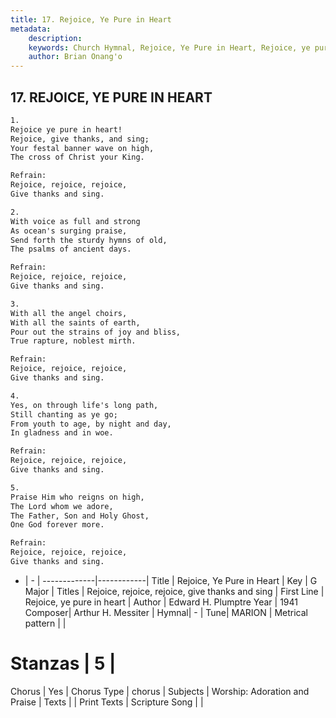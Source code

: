```yaml
---
title: 17. Rejoice, Ye Pure in Heart
metadata:
    description: 
    keywords: Church Hymnal, Rejoice, Ye Pure in Heart, Rejoice, ye pure in heart, Rejoice, rejoice, rejoice, give thanks and sing
    author: Brian Onang'o
---
```



## 17. REJOICE, YE PURE IN HEART

```txt
1.
Rejoice ye pure in heart!
Rejoice, give thanks, and sing;
Your festal banner wave on high,
The cross of Christ your King.

Refrain:
Rejoice, rejoice, rejoice,
Give thanks and sing.

2.
With voice as full and strong
As ocean's surging praise,
Send forth the sturdy hymns of old,
The psalms of ancient days.

Refrain:
Rejoice, rejoice, rejoice,
Give thanks and sing.

3.
With all the angel choirs,
With all the saints of earth,
Pour out the strains of joy and bliss,
True rapture, noblest mirth.

Refrain:
Rejoice, rejoice, rejoice,
Give thanks and sing.

4.
Yes, on through life's long path,
Still chanting as ye go;
From youth to age, by night and day,
In gladness and in woe.

Refrain:
Rejoice, rejoice, rejoice,
Give thanks and sing.

5.
Praise Him who reigns on high,
The Lord whom we adore,
The Father, Son and Holy Ghost,
One God forever more.

Refrain:
Rejoice, rejoice, rejoice,
Give thanks and sing.

```

- |   -  |
-------------|------------|
Title | Rejoice, Ye Pure in Heart |
Key | G Major |
Titles | Rejoice, rejoice, rejoice, give thanks and sing |
First Line | Rejoice, ye pure in heart |
Author | Edward H. Plumptre
Year | 1941
Composer| Arthur H. Messiter |
Hymnal|  - |
Tune| MARION |
Metrical pattern | |
# Stanzas | 5 |
Chorus | Yes |
Chorus Type | chorus |
Subjects | Worship: Adoration and Praise |
Texts |  |
Print Texts | 
Scripture Song |  |
  
